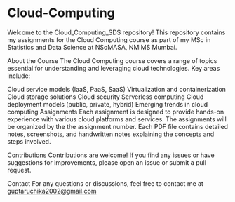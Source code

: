 # Cloud-Computing

Welcome to the Cloud_Computing_SDS repository! This repository contains my assignments for the Cloud Computing course as part of my MSc in Statistics and Data Science at NSoMASA, NMIMS Mumbai.

About the Course The Cloud Computing course covers a range of topics essential for understanding and leveraging cloud technologies. Key areas include:

Cloud service models (IaaS, PaaS, SaaS) Virtualization and containerization Cloud storage solutions Cloud security Serverless computing Cloud deployment models (public, private, hybrid) Emerging trends in cloud computing Assignments Each assignment is designed to provide hands-on experience with various cloud platforms and services. The assignments will be organized by the the assignment number. Each PDF file contains detailed notes, screenshots, and handwritten notes explaining the concepts and steps involved.

Contributions Contributions are welcome! If you find any issues or have suggestions for improvements, please open an issue or submit a pull request.

Contact For any questions or discussions, feel free to contact me at guptaruchika2002@gmail.com
